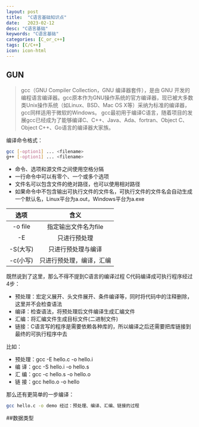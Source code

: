 ```yaml
---
layout: post
title:  "C语言基础知识点"
date:   2023-02-12
desc: "C语言基础"
keywords: "C语言基础"
categories: [C_or_c++]
tags: [C/C++]
icon: icon-html
---
```


## GUN

>gcc（GNU Compiler Collection，GNU 编译器套件），是由 GNU 开发的编程语言编译器。gcc原本作为GNU操作系统的官方编译器，现已被大多数类Unix操作系统（如Linux、BSD、Mac OS X等）采纳为标准的编译器，gcc同样适用于微软的Windows。
>gcc最初用于编译C语言，随着项目的发展gcc已经成为了能够编译C、C++、Java、Ada、fortran、Object C、Object C++、Go语言的编译器大家族。

编译命令格式：

```sh
gcc [-option1] ... <filename>
g++ [-option1] ... <filename>
```
- 命令、选项和源文件之间使用空格分隔
- 一行命令中可以有零个、一个或多个选项
- 文件名可以包含文件的绝对路径，也可以使用相对路径
- 如果命令中不包含输出可执行文件的文件名，可执行文件的文件名会自动生成一个默认名，Linux平台为a.out，Windows平台为a.exe

| 选项 | 含义 |
| :------: | :------: |
| -o file | 指定输出文件名为file |
| -E | 只进行预处理 |
| -S(大写) | 只进行预处理与编译 |
| -c(小写) | 只进行预处理，编译，汇编 |

既然说到了这里，那么不得不提到C语言的编译过程
C代码编译成可执行程序经过4步：
- 预处理：宏定义展开、头文件展开、条件编译等，同时将代码中的注释删除，这里并不会检查语法
- 编译：检查语法，将预处理后文件编译生成汇编文件
- 汇编：将汇编文件生成目标文件(二进制文件)
- 链接：C语言写的程序是需要依赖各种库的，所以编译之后还需要把库链接到最终的可执行程序中去

比如：
- 预处理：gcc -E hello.c -o hello.i
- 编  译：gcc -S hello.i -o hello.s
- 汇  编：gcc -c hello.s -o hello.o
- 链  接：gcc    hello.o -o hello

那么还有更简单的一步编译：
```sh
gcc hello.c -o demo 经过：预处理、编译、汇编、链接的过程
```

##数据类型